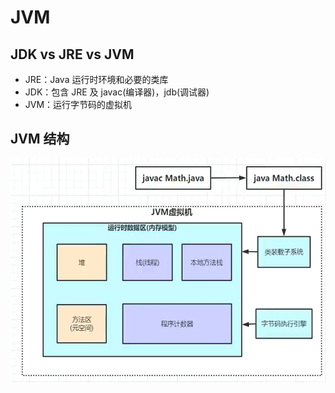 # JVM

## JDK vs JRE vs JVM

- JRE：Java 运行时环境和必要的类库
- JDK：包含 JRE 及 javac(编译器)，jdb(调试器)
- JVM：运行字节码的虚拟机

## JVM 结构

<img src="https://raw.githubusercontent.com/Moriic/picture/main/image/1714200206_0.png" alt="image-20240427144325875" style="zoom: 67%;" />
